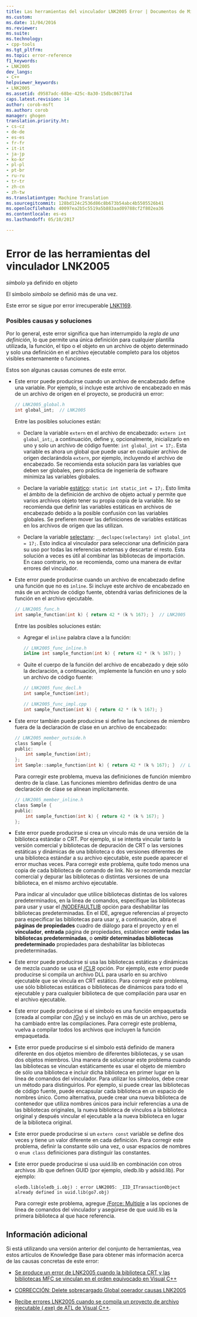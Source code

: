 ```yaml
---
title: Las herramientas del vinculador LNK2005 Error | Documentos de Microsoft
ms.custom: 
ms.date: 11/04/2016
ms.reviewer: 
ms.suite: 
ms.technology:
- cpp-tools
ms.tgt_pltfrm: 
ms.topic: error-reference
f1_keywords:
- LNK2005
dev_langs:
- C++
helpviewer_keywords:
- LNK2005
ms.assetid: d9587adc-68be-425c-8a30-15dbc86717a4
caps.latest.revision: 14
author: corob-msft
ms.author: corob
manager: ghogen
translation.priority.ht:
- cs-cz
- de-de
- es-es
- fr-fr
- it-it
- ja-jp
- ko-kr
- pl-pl
- pt-br
- ru-ru
- tr-tr
- zh-cn
- zh-tw
ms.translationtype: Machine Translation
ms.sourcegitcommit: 128bd124c2536d86c8b673b54abc4b5505526b41
ms.openlocfilehash: 40097ea2b5c5519a5b883aad09788cf2f802ea36
ms.contentlocale: es-es
ms.lasthandoff: 05/10/2017

---
```

# <a name="linker-tools-error-lnk2005"></a>Error de las herramientas del vinculador LNK2005
*símbolo* ya definido en objeto  
  
El símbolo *símbolo* se definió más de una vez.   
  
Este error se sigue por error irrecuperable [LNK1169](../../error-messages/tool-errors/linker-tools-error-lnk1169.md).  
  
### <a name="possible-causes-and-solutions"></a>Posibles causas y soluciones  
  
Por lo general, este error significa que han interrumpido la *regla de una definición*, lo que permite una única definición para cualquier plantilla utilizada, la función, el tipo o el objeto en un archivo de objeto determinado y solo una definición en el archivo ejecutable completo para los objetos visibles externamente o funciones.  
  
Estos son algunas causas comunes de este error.  
  
-   Este error puede producirse cuando un archivo de encabezado define una variable. Por ejemplo, si incluye este archivo de encabezado en más de un archivo de origen en el proyecto, se producirá un error:  
  
    ```h  
    // LNK2005_global.h  
    int global_int;  // LNK2005
    ```  
  
    Entre las posibles soluciones están:  
  
    -   Declare la variable `extern` en el archivo de encabezado: `extern int global_int;`, a continuación, define y, opcionalmente, inicializarlo en uno y solo un archivo de código fuente: `int global_int = 17;`. Esta variable es ahora un global que puede usar en cualquier archivo de origen declarándola `extern`, por ejemplo, incluyendo el archivo de encabezado. Se recomienda esta solución para las variables que deben ser globales, pero práctica de ingeniería de software minimiza las variables globales.  
    
    -   Declare la variable [estático](../../cpp/storage-classes-cpp.md#static): `static int static_int = 17;`. Esto limita el ámbito de la definición de archivo de objeto actual y permite que varios archivos objeto tener su propia copia de la variable. No se recomienda que definir las variables estáticas en archivos de encabezado debido a la posible confusión con las variables globales. Se prefieren mover las definiciones de variables estáticas en los archivos de origen que las utilizan.  
  
    -   Declare la variable [selectany](../../cpp/selectany.md): `__declspec(selectany) int global_int = 17;`. Esto indica al vinculador para seleccionar una definición para su uso por todas las referencias externas y descartar el resto. Esta solución a veces es útil al combinar las bibliotecas de importación. En caso contrario, no se recomienda, como una manera de evitar errores del vinculador.  
  
-   Este error puede producirse cuando un archivo de encabezado define una función que no es `inline`. Si incluye este archivo de encabezado en más de un archivo de código fuente, obtendrá varias definiciones de la función en el archivo ejecutable.  
    
    ```h  
    // LNK2005_func.h  
    int sample_function(int k) { return 42 * (k % 167); }  // LNK2005
    ```  
  
    Entre las posibles soluciones están:  
  
    -   Agregar el `inline` palabra clave a la función: 

        ```h  
        // LNK2005_func_inline.h  
        inline int sample_function(int k) { return 42 * (k % 167); }  
        ```  
  
    -   Quite el cuerpo de la función del archivo de encabezado y deje sólo la declaración, a continuación, implemente la función en uno y solo un archivo de código fuente:  
  
        ```h  
        // LNK2005_func_decl.h  
        int sample_function(int);  
        ```  
  
        ```cpp  
        // LNK2005_func_impl.cpp  
        int sample_function(int k) { return 42 * (k % 167); }  
        ```  
-   Este error también puede producirse si define las funciones de miembro fuera de la declaración de clase en un archivo de encabezado:  
  
    ```h  
    // LNK2005_member_outside.h  
    class Sample {
    public:
        int sample_function(int);  
    };
    int Sample::sample_function(int k) { return 42 * (k % 167); }  // LNK2005
    ```  
  
    Para corregir este problema, mueva las definiciones de función miembro dentro de la clase. Las funciones miembro definidas dentro de una declaración de clase se alinean implícitamente.  
  
    ```h  
    // LNK2005_member_inline.h  
    class Sample {
    public:
        int sample_function(int k) { return 42 * (k % 167); }  
    };
    ```  
  
-   Este error puede producirse si crea un vínculo más de una versión de la biblioteca estándar o CRT. Por ejemplo, si se intenta vincular tanto la versión comercial y bibliotecas de depuración de CRT o las versiones estáticas y dinámicas de una biblioteca o dos versiones diferentes de una biblioteca estándar a su archivo ejecutable, este puede aparecer el error muchas veces. Para corregir este problema, quite todo menos una copia de cada biblioteca de comando de link. No se recomienda mezclar comercial y depurar las bibliotecas o distintas versiones de una biblioteca, en el mismo archivo ejecutable.  
  
    Para indicar al vinculador que utilice bibliotecas distintas de los valores predeterminados, en la línea de comandos, especifique las bibliotecas para usar y usar el [/NODEFAULTLIB](../../build/reference/nodefaultlib-ignore-libraries.md) opción para deshabilitar las bibliotecas predeterminadas. En el IDE, agregue referencias al proyecto para especificar las bibliotecas para usar y, a continuación, abra el **páginas de propiedades** cuadro de diálogo para el proyecto y en el **vinculador**, **entrada** página de propiedades, establecer **omitir todas las bibliotecas predeterminadas**, o **omitir determinadas bibliotecas predeterminado** propiedades para deshabilitar las bibliotecas predeterminadas.   
  
-   Este error puede producirse si usa las bibliotecas estáticas y dinámicas de mezcla cuando se usa el [/CLR](../../build/reference/clr-common-language-runtime-compilation.md) opción. Por ejemplo, este error puede producirse si compila un archivo DLL para usarlo en su archivo ejecutable que se vincula en CRT estático. Para corregir este problema, use sólo bibliotecas estáticas o bibliotecas de dinámicos para todo el ejecutable y para cualquier biblioteca de que compilación para usar en el archivo ejecutable.  
  
-   Este error puede producirse si el símbolo es una función empaquetada (creada al compilar con [/Gy](../../build/reference/gy-enable-function-level-linking.md)) y se incluyó en más de un archivo, pero se ha cambiado entre las compilaciones. Para corregir este problema, vuelva a compilar todos los archivos que incluyen la función empaquetada.  
  
-   Este error puede producirse si el símbolo está definido de manera diferente en dos objetos miembro de diferentes bibliotecas, y se usan dos objetos miembros. Una manera de solucionar este problema cuando las bibliotecas se vinculan estáticamente es usar el objeto de miembro de sólo una biblioteca e incluir dicha biblioteca en primer lugar en la línea de comandos del vinculador. Para utilizar los símbolos, debe crear un método para distinguirlos. Por ejemplo, si puede crear las bibliotecas de código fuente, puede encapsular cada biblioteca en un espacio de nombres único. Como alternativa, puede crear una nueva biblioteca de contenedor que utiliza nombres únicos para incluir referencias a una de las bibliotecas originales, la nueva biblioteca de vínculos a la biblioteca original y después vincular el ejecutable a la nueva biblioteca en lugar de la biblioteca original.  
  
-   Este error puede producirse si un `extern const` variable se define dos veces y tiene un valor diferente en cada definición. Para corregir este problema, definir la constante sólo una vez, o usar espacios de nombres o `enum class` definiciones para distinguir las constantes.  
  
-   Este error puede producirse si usa uuid.lib en combinación con otros archivos .lib que definen GUID (por ejemplo, oledb.lib y adsiid.lib). Por ejemplo:  
  
    ```Output  
    oledb.lib(oledb_i.obj) : error LNK2005: _IID_ITransactionObject  
    already defined in uuid.lib(go7.obj)  
    ```  
  
     Para corregir este problema, agregue [/Force: Multiple](../../build/reference/force-force-file-output.md) a las opciones de línea de comandos del vinculador y asegúrese de que uuid.lib es la primera biblioteca al que hace referencia.
  
## <a name="additional-information"></a>Información adicional  
  
Si está utilizando una versión anterior del conjunto de herramientas, vea estos artículos de Knowledge Base para obtener más información acerca de las causas concretas de este error:  
  
-   [Se produce un error de LNK2005 cuando la biblioteca CRT y las bibliotecas MFC se vinculan en el orden equivocado en Visual C++](https://support.microsoft.com/kb/148652)  
  
-   [CORRECCIÓN: Delete sobrecargado Global operador causas LNK2005](https://support.microsoft.com/kb/140440)  
  
-   [Recibe errores LNK2005 cuando se compila un proyecto de archivo ejecutable (.exe) de ATL de Visual C++](https://support.microsoft.com/kb/184235).  
  

